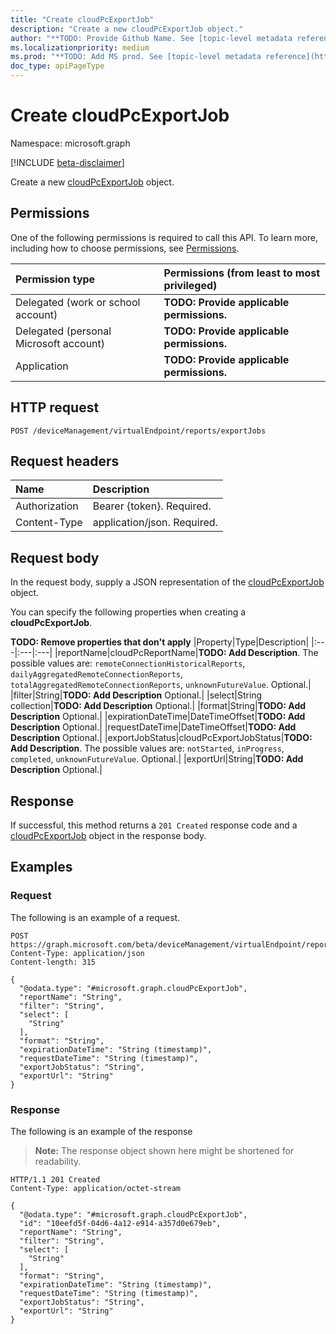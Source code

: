 ```yaml
---
title: "Create cloudPcExportJob"
description: "Create a new cloudPcExportJob object."
author: "**TODO: Provide Github Name. See [topic-level metadata reference](https://aka.ms/msgo?pagePath=Document-APIs/Guidelines/Metadata)**"
ms.localizationpriority: medium
ms.prod: "**TODO: Add MS prod. See [topic-level metadata reference](https://aka.ms/msgo?pagePath=Document-APIs/Guidelines/Metadata)**"
doc_type: apiPageType
---
```


# Create cloudPcExportJob
Namespace: microsoft.graph

[!INCLUDE [beta-disclaimer](../../includes/beta-disclaimer.md)]

Create a new [cloudPcExportJob](../resources/cloudpcexportjob.md) object.

## Permissions
One of the following permissions is required to call this API. To learn more, including how to choose permissions, see [Permissions](/graph/permissions-reference).

|Permission type|Permissions (from least to most privileged)|
|:---|:---|
|Delegated (work or school account)|**TODO: Provide applicable permissions.**|
|Delegated (personal Microsoft account)|**TODO: Provide applicable permissions.**|
|Application|**TODO: Provide applicable permissions.**|

## HTTP request

<!-- {
  "blockType": "ignored"
}
-->
``` http
POST /deviceManagement/virtualEndpoint/reports/exportJobs
```

## Request headers
|Name|Description|
|:---|:---|
|Authorization|Bearer {token}. Required.|
|Content-Type|application/json. Required.|

## Request body
In the request body, supply a JSON representation of the [cloudPcExportJob](../resources/cloudpcexportjob.md) object.

You can specify the following properties when creating a **cloudPcExportJob**.

**TODO: Remove properties that don't apply**
|Property|Type|Description|
|:---|:---|:---|
|reportName|cloudPcReportName|**TODO: Add Description**. The possible values are: `remoteConnectionHistoricalReports`, `dailyAggregatedRemoteConnectionReports`, `totalAggregatedRemoteConnectionReports`, `unknownFutureValue`. Optional.|
|filter|String|**TODO: Add Description** Optional.|
|select|String collection|**TODO: Add Description** Optional.|
|format|String|**TODO: Add Description** Optional.|
|expirationDateTime|DateTimeOffset|**TODO: Add Description** Optional.|
|requestDateTime|DateTimeOffset|**TODO: Add Description** Optional.|
|exportJobStatus|cloudPcExportJobStatus|**TODO: Add Description**. The possible values are: `notStarted`, `inProgress`, `completed`, `unknownFutureValue`. Optional.|
|exportUrl|String|**TODO: Add Description** Optional.|



## Response

If successful, this method returns a `201 Created` response code and a [cloudPcExportJob](../resources/cloudpcexportjob.md) object in the response body.

## Examples

### Request
The following is an example of a request.
<!-- {
  "blockType": "request",
  "name": "create_cloudpcexportjob_from_"
}
-->
``` http
POST https://graph.microsoft.com/beta/deviceManagement/virtualEndpoint/reports/exportJobs
Content-Type: application/json
Content-length: 315

{
  "@odata.type": "#microsoft.graph.cloudPcExportJob",
  "reportName": "String",
  "filter": "String",
  "select": [
    "String"
  ],
  "format": "String",
  "expirationDateTime": "String (timestamp)",
  "requestDateTime": "String (timestamp)",
  "exportJobStatus": "String",
  "exportUrl": "String"
}
```


### Response
The following is an example of the response
>**Note:** The response object shown here might be shortened for readability.
<!-- {
  "blockType": "response",
  "truncated": true,
  "@odata.type": "microsoft.graph.cloudPcExportJob"
}
-->
``` http
HTTP/1.1 201 Created
Content-Type: application/octet-stream

{
  "@odata.type": "#microsoft.graph.cloudPcExportJob",
  "id": "10eefd5f-04d6-4a12-e914-a357d0e679eb",
  "reportName": "String",
  "filter": "String",
  "select": [
    "String"
  ],
  "format": "String",
  "expirationDateTime": "String (timestamp)",
  "requestDateTime": "String (timestamp)",
  "exportJobStatus": "String",
  "exportUrl": "String"
}
```

